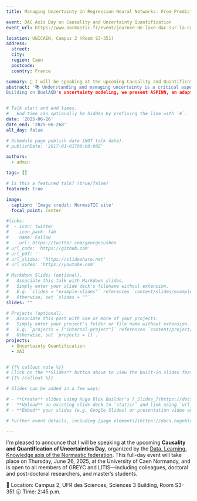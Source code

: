 ```yaml
---
title: Managing Uncertainty in Regression Neural Networks: From Prediction Intervals to Adaptive Sampling

event: DAC Axis Day on Causality and Uncertainty Quantification
event_url: https://www.normastic.fr/event/journee-de-laxe-dac-sur-la-causalite-et-la-quantification-dincertiture/

location: UNICAEN, Campus 2 (Room S3-351)
address:
  street: 
  city: 
  region: Caen
  postcode: 
  country: France

summary: 🎤 I will be speaking at the upcoming Causality and Quantification of Uncertainties Day. 
abstract: '📚 Understanding and managing uncertainty is a critical aspect of deploying regression neural network models in real-world scientific and engineering applications. This presentation introduces two novel contributions aimed at improving uncertainty quantification and guiding data acquisition under uncertainty. The first is DualAQD, a dual-network architecture for generating high-quality prediction intervals (PIs). DualAQD integrates a custom loss function that minimizes interval width while ensuring coverage constraints, striking a balance between tightness and reliability of uncertainty estimates. It consistently outperforms existing PI-generation techniques in both interval efficiency and prediction accuracy across diverse datasets.
Building on DualAQD's uncertainty modeling, we present ASPINN, an adaptive sampling strategy designed for data-scarce environments where measurement collection is costly or constrained. ASPINN addresses this by focusing on epistemic uncertainty reduction in regression problems, using NN-generated PIs to guide adaptive data acquisition to strategically select new data points that most reduce model uncertainty. By incorporating a Gaussian Process surrogate to support batch sampling, ASPINN balances informativeness and diversity in acquisition decisions. Empirical evaluations show that ASPINN achieves faster convergence and greater uncertainty reduction compared to leading alternatives. Together, these methods offer a robust framework for uncertainty-aware learning in regression tasks.'


# Talk start and end times.
#   End time can optionally be hidden by prefixing the line with `#`.
date: '2025-06-26'
date_end: '2025-06-268'
all_day: false

# Schedule page publish date (NOT talk date).
# publishDate: '2017-01-01T00:00:00Z'

authors:
  - admin

tags: []

# Is this a featured talk? (true/false)
featured: true

image:
  caption: 'Image credit: NormasTIC site'
  focal_point: Center

#links:
#  - icon: twitter
#    icon_pack: fab
#    name: Follow
#    url: https://twitter.com/georgecushen
# url_code: 'https://github.com'
# url_pdf: ''
# url_slides: 'https://slideshare.net'
# url_video: 'https://youtube.com'

# Markdown Slides (optional).
#   Associate this talk with Markdown slides.
#   Simply enter your slide deck's filename without extension.
#   E.g. `slides = "example-slides"` references `content/slides/example-slides.md`.
#   Otherwise, set `slides = ""`.
slides: ""

# Projects (optional).
#   Associate this post with one or more of your projects.
#   Simply enter your project's folder or file name without extension.
#   E.g. `projects = ["internal-project"]` references `content/project/deep-learning/index.md`.
#   Otherwise, set `projects = []`.
projects:
  - Uncertainty Quantification
  - XAI


# {{% callout note %}}
# Click on the **Slides** button above to view the built-in slides feature.
# {{% /callout %}}

# Slides can be added in a few ways:

# - **Create** slides using Hugo Blox Builder's [_Slides_](https://docs.hugoblox.com/reference/content-types/) feature and link using `slides` parameter in the front matter of the talk file
# - **Upload** an existing slide deck to `static/` and link using `url_slides` parameter in the front matter of the talk file
# - **Embed** your slides (e.g. Google Slides) or presentation video on this page using [shortcodes](https://docs.hugoblox.com/reference/markdown/).

# Further event details, including [page elements](https://docs.hugoblox.com/reference/markdown/) such as image galleries, can be added to the body of this page.

---
```


I'm pleased to announce that I will be speaking at the upcoming **Causality and Quantification of Uncertainties Day**, organized by the [Data, Learning, Knowledge axis of the Normastic federation](https://www.normastic.fr/donnees-apprentissage-connaissances/). 
This full-day event will take place on Thursday, June 26, 2025, at the University of Caen Normandy, and is open to all members of GREYC and LITIS—including colleagues, doctoral and post-doctoral researchers, and master’s students.

📍 Location: Campus 2, UFR des Sciences, Sciences 3 Building, Room S3-351
🕤 Time: 2:45 p.m.